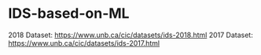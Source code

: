 # IDS-based-on-ML
2018 Dataset: https://www.unb.ca/cic/datasets/ids-2018.html
2017 Dataset: https://www.unb.ca/cic/datasets/ids-2017.html
